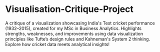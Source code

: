 # Visualisation-Critique-Project
A critique of a visualization showcasing India's Test cricket performance (1932–2015), created for my MSc in Business Analytics. Highlights strengths, weaknesses, and improvements using data visualization principles like Tufte’s design rules and Kahneman's System 2 thinking. Explore how cricket data meets analytical insights!
